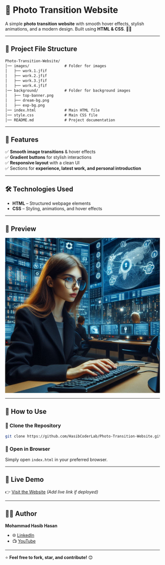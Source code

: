 # 📸 Photo Transition Website

A simple **photo transition website** with smooth hover effects, stylish animations, and a modern design. Built using **HTML & CSS**. 🚀✨  

---

## 📂 Project File Structure  
```
Photo-Transition-Website/
│── images/                # Folder for images
│   ├── work.1.jfif  
│   ├── work.2.jfif  
│   ├── work.3.jfif  
│   ├── work.4.jfif  
│── background/            # Folder for background images
│   ├── top-banner.png  
│   ├── dream-bg.png  
│   ├── exp-bg.png  
│── index.html             # Main HTML file  
│── style.css              # Main CSS file  
│── README.md              # Project documentation  
```

---

## 🚀 Features  
✅ **Smooth image transitions** & hover effects  
✅ **Gradient buttons** for stylish interactions  
✅ **Responsive layout** with a clean UI  
✅ Sections for **experience, latest work, and personal introduction**  

---

## 🛠 Technologies Used  
- **HTML** – Structured webpage elements  
- **CSS** – Styling, animations, and hover effects  

---

## 📸 Preview  
![Website Preview](images/work.1.jfif)  

---

## 🔧 How to Use  
### 🔹 Clone the Repository  
```bash
git clone https://github.com/HasibCoderLab/Photo-Transition-Website.git
```  
### 🔹 Open in Browser  
Simply open `index.html` in your preferred browser.  

---

## 🔗 Live Demo  
👉 [Visit the Website](#) *(Add live link if deployed)*  

---

## 👨‍💻 Author  
**Mohammad Hasib Hasan**  
- 🌐 [LinkedIn](https://www.linkedin.com/in/mohammod-hasib-hasan-coder-boy/)  
- 📺 [YouTube](https://www.youtube.com/@CodeFusionary)  

---

⭐ **Feel free to fork, star, and contribute!** 😊
